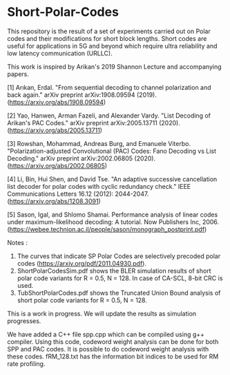 # Short-Polar-Codes
This repository is the result of a set of experiments carried out on Polar codes and their modifications for short block lengths.
Short codes are useful for applications in 5G and beyond which require ultra reliability and low latency communication (URLLC).

This work is inspired by Arikan's 2019 Shannon Lecture and accompanying papers.

[1] Arıkan, Erdal. "From sequential decoding to channel polarization and back again." arXiv preprint arXiv:1908.09594 (2019). (https://arxiv.org/abs/1908.09594)

[2] Yao, Hanwen, Arman Fazeli, and Alexander Vardy. "List Decoding of Arikan's PAC Codes." arXiv preprint arXiv:2005.13711 (2020). (https://arxiv.org/abs/2005.13711)

[3] Rowshan, Mohammad, Andreas Burg, and Emanuele Viterbo. "Polarization-adjusted Convolutional (PAC) Codes: Fano Decoding vs List Decoding." arXiv preprint arXiv:2002.06805 (2020). (https://arxiv.org/abs/2002.06805)

[4] Li, Bin, Hui Shen, and David Tse. "An adaptive successive cancellation list decoder for polar codes with cyclic redundancy check." IEEE Communications Letters 16.12 (2012): 2044-2047. (https://arxiv.org/abs/1208.3091)

[5] Sason, Igal, and Shlomo Shamai. Performance analysis of linear codes under maximum-likelihood decoding: A tutorial. Now Publishers Inc, 2006. (https://webee.technion.ac.il/people/sason/monograph_postprint.pdf)

Notes : 
1. The curves that indicate SP Polar Codes are selectively precoded polar codes (https://arxiv.org/pdf/2011.04930.pdf).
2. ShortPolarCodesSim.pdf shows the BLER simulation results of short polar code variants for R = 0.5, N = 128. In case of CA-SCL, 8-bit CRC is used.
3. TubShortPolarCodes.pdf shows the Truncated Union Bound analysis of short polar code variants for R = 0.5, N = 128.

This is a work in progress.
We will update the results as simulation progresses.

We have added a C++ file spp.cpp which can be compiled using g++ compiler. 
Using this code, codeword weight analysis can be done for both SPP and PAC codes.
It is possible to do codeword weight analysis with these codes.
fRM_128.txt has the information bit indices to be used for RM rate profiling. 


